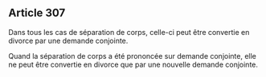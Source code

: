 Article 307
----
Dans tous les cas de séparation de corps, celle-ci peut être convertie en
divorce par une demande conjointe.

Quand la séparation de corps a été prononcée sur demande conjointe, elle ne peut
être convertie en divorce que par une nouvelle demande conjointe.

